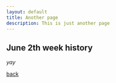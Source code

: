 ```yaml
---
layout: default
title: Another page
description: This is just another page
---
```


## June 2th week history

_yay_

[back](./)
